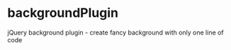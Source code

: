 backgroundPlugin
================

jQuery background plugin - create fancy background with only one line of code

